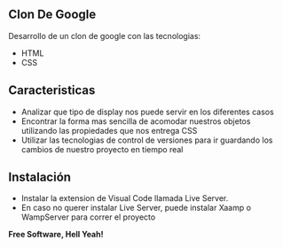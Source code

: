 ## Clon De Google
Desarrollo de un clon de google con las tecnologias:
- HTML
- CSS
## Caracteristicas
- Analizar que tipo de display nos puede servir en los diferentes casos
- Encontrar la forma mas sencilla de acomodar nuestros objetos utilizando las propiedades que nos entrega CSS
- Utilizar las tecnologias de control de versiones para ir guardando los cambios de nuestro proyecto en tiempo real

## Instalación
-  Instalar la extension de Visual Code llamada Live Server.
-  En caso no querer instalar Live Server, puede instalar Xaamp o WampServer para correr el proyecto

**Free Software, Hell Yeah!**
